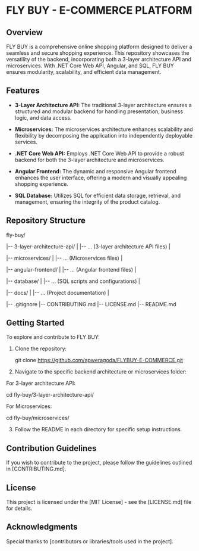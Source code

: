 # FLY BUY - E-COMMERCE PLATFORM

## Overview

FLY BUY is a comprehensive online shopping platform designed to deliver a seamless and secure shopping experience. This repository showcases the versatility of the backend, incorporating both a 3-layer architecture API and microservices. With .NET Core Web API, Angular, and SQL, FLY BUY ensures modularity, scalability, and efficient data management.

## Features

- **3-Layer Architecture API:** The traditional 3-layer architecture ensures a structured and modular backend for handling presentation, business logic, and data access.

- **Microservices:** The microservices architecture enhances scalability and flexibility by decomposing the application into independently deployable services.

- **.NET Core Web API:** Employs .NET Core Web API to provide a robust backend for both the 3-layer architecture and microservices.

- **Angular Frontend:** The dynamic and responsive Angular frontend enhances the user interface, offering a modern and visually appealing shopping experience.

- **SQL Database:** Utilizes SQL for efficient data storage, retrieval, and management, ensuring the integrity of the product catalog.

## Repository Structure

fly-buy/

|-- 3-layer-architecture-api/
| |-- ... (3-layer architecture API files)
|

|-- microservices/
| |-- ... (Microservices files)
|

|-- angular-frontend/
| |-- ... (Angular frontend files)
|

|-- database/
| |-- ... (SQL scripts and configurations)
|

|-- docs/
| |-- ... (Project documentation)
|

|-- .gitignore
|-- CONTRIBUTING.md
|-- LICENSE.md
|-- README.md


## Getting Started

To explore and contribute to FLY BUY:

1. Clone the repository:

   git clone https://github.com/apweragoda/FLYBUY-E-COMMERCE.git

2. Navigate to the specific backend architecture or microservices folder:

For 3-layer architecture API:

   cd fly-buy/3-layer-architecture-api/
   
For Microservices:

   cd fly-buy/microservices/

3. Follow the README in each directory for specific setup instructions.

## Contribution Guidelines
If you wish to contribute to the project, please follow the guidelines outlined in [CONTRIBUTING.md].

## License
This project is licensed under the [MIT License] - see the [LICENSE.md] file for details.

## Acknowledgments
Special thanks to [contributors or libraries/tools used in the project].

